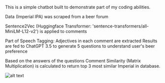 This is a simple chatbot built to demonstrate part of my coding abilities. 

Data (Imperial IPA) was scraped from a beer forum

Sentence2Vec (Huggingface Transformer: 'sentence-transformers/all-MiniLM-L12-v2') is applied to comments

Part of Speech Tagging: 
Adjectives in each comment are extracted
Results are fed to ChatGPT 3.5 to generate 5 questions to understand user's beer preference

Based on the answers of the questions
Comment Similarity (Matrix Multiplication) is calculated to return top 3 most similar Imperial in database. 

![alt text]([http://url/to/img.png](https://github.com/JamesMachine/beer_chatbot_U-Glow/blob/main/chatbot_png.png)https://github.com/JamesMachine/beer_chatbot_U-Glow/blob/main/chatbot_png.png)
